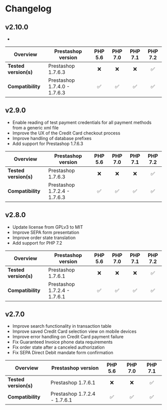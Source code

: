 # Changelog

## v2.10.0

*   

| Overview              | Prestashop version            | PHP 5.6   | PHP 7.0   | PHP 7.1 | PHP 7.2 |  
|-----------------------|-------------------------------|:---------:|:---------:|:-------:|:-------:|  
| **Tested version(s)** | Prestashop 1.7.6.3            | :x:       | :x:       | :x:     | &#9989; |  
| **Compatibility**     | Prestashop 1.7.4.0 - 1.7.6.3  | &#9989;   | &#9989;   | &#9989; | &#9989; |  


## v2.9.0

*   Enable reading of test payment credentials for all payment methods from a generic xml file
*   Improve the UX of the Credit Card checkout process
*   Improve handling of database prefixes
*   Add support for Prestashop 1.7.6.3

| Overview              | Prestashop version            | PHP 5.6   | PHP 7.0   | PHP 7.1 | PHP 7.2 |  
|-----------------------|-------------------------------|:---------:|:---------:|:-------:|:-------:|  
| **Tested version(s)** | Prestashop 1.7.6.3            | :x:       | :x:       | :x:     | &#9989; |  
| **Compatibility**     | Prestashop 1.7.2.4 - 1.7.6.3  | &#9989;   | &#9989;   | &#9989; | &#9989; |  

## v2.8.0

*   Update license from GPLv3 to MIT
*   Improve SEPA form presentation
*   Improve order state translation
*   Add support for PHP 7.2

| Overview              | Prestashop version            | PHP 5.6   | PHP 7.0   | PHP 7.1 | PHP 7.2 |
|-----------------------|-------------------------------|:---------:|:---------:|:-------:|:-------:|
| **Tested version(s)** | Prestashop 1.7.6.1            | :x:       | :x:       | :x:     | &#9989; |
| **Compatibility**     | Prestashop 1.7.2.4 - 1.7.6.1  | &#9989;   | &#9989;   | &#9989; | &#9989; |

## v2.7.0

*   Improve search functionality in transaction table  
*   Improve saved Credit Card selection view on mobile devices  
*   Improve error handling on Credit Card payment failure  
*   Fix Guaranteed Invoice phone data requirements  
*   Fix order state after a canceled authorization  
*   Fix SEPA Direct Debit mandate form confirmation  

|  Overview             | Prestashop version            | PHP 5.6   | PHP 7.0   | PHP 7.1 |  
|-----------------------|-------------------------------|:---------:|:---------:|:-------:|  
| **Tested version(s)** | Prestashop 1.7.6.1            | :x:       | :x:       | &#9989; |  
| **Compatibility**     | Prestashop 1.7.2.4 - 1.7.6.1  | &#9989;   | &#9989;   | &#9989; |  
